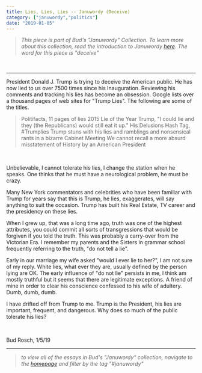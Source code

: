 ```yaml
---
title: Lies, Lies, Lies -- Januwordy (Deceive)
category: ["januwordy","politics"]
date: "2019-01-05"
---
```


> *This piece is part of Bud's "Januwordy" Collection. To learn more about this collection, read the introduction to Januwordy [here](https://www.budrosch.com/introduction-to-januwordy). The word for this piece is "deceive"*

<br/>
<hr/>

President Donald J. Trump is trying to deceive the American public.  He has now lied to us over 7500 times since his Inauguration.  Reviewing his comments and tracking his lies has become an obsession.  Google lists over a thousand pages of web sites for "Trump Lies". The following are some of the titles.

> Politifacts, 11 pages of lies
> 2015 Lie of the Year
> Trump, "I could lie and they (the Republicans) would still eat it up."
> His Delusions
> Hash Tag, #Trumplies
> Trump stuns with his lies and ramblings and nonsensical rants in a bizarre Cabinet Meeting
> We cannot recall a more absurd misstatement of History by an American President

<br/>

Unbelievable, I cannot tolerate his lies, I change the station when he speaks. One thinks that he must have a neurological problem, he must be crazy.

Many New York commentators and celebrities who have been familiar with Trump for years say that this is Trump, he lies, exaggerates, will say anything to suit the occasion. Trump has built his Real Estate, TV career and the presidency on these lies.

When I grew up, that was a long time ago, truth was one of the highest attributes, you could commit all sorts of transgressions that would be forgiven if you told the truth.  This was probably a carry-over from the Victorian Era.  I remember my parents and the Sisters in grammar school frequently referring to the truth, "do not tell a lie".

Early in our marriage my wife asked "would I ever lie to her?", I am not sure of my reply.  White lies, what ever they are, usually defined by the person lying are OK.  The early influence of "do not lie" persists in me, I think am mostly truthful but it seems that there are legitimate exceptions.  A friend of mine in order to clear his conscience confessed to his wife of adultery.  Dumb, dumb, dumb.

I have drifted off from Trump to me.  Trump is the President, his lies are important, frequent, and dangerous.  Why does so much of the public tolerate his lies?

<br/>

Bud Rosch, 1/5/19

<hr/>

> *to view all of the essays in Bud's "Januwordy" collection, navigate to the [homepage](https://www.budrosch.com) and filter by the tag "#januwordy"*

<br/>
